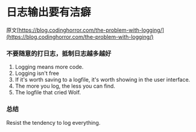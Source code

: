 # 日志输出要有洁癖
原文[https://blog.codinghorror.com/the-problem-with-logging/](https://blog.codinghorror.com/the-problem-with-logging/)


### 不要随意的打日志，抵制日志越多越好
1. Logging means more code.
2. Logging isn't free
3. If it's worth saving to a logfile, it's worth showing in the user interface. 
4. The more you log, the less you can find.
5. The logfile that cried Wolf. 


### 总结
Resist the tendency to log everything.